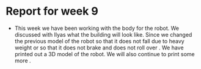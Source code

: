 # Report for week 9
* This week we have been working with the body for the robot. We discussed with Ilyas what the building will look like. Since we changed the previous model of the robot so that it does not fall due to heavy weight or so that it does not brake and does not roll over . We have printed out a 3D model of the robot. We will also continue to print some more .
